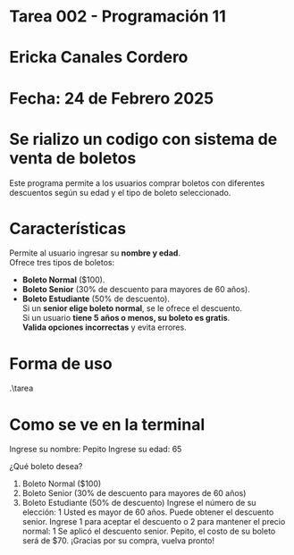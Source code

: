# Tarea 002 - Programación 11
# Ericka Canales Cordero
# Fecha: 24 de Febrero 2025


# Se rializo un codigo con sistema de venta de boletos 
Este programa permite a los usuarios comprar boletos con diferentes descuentos según su edad y el tipo de boleto seleccionado.

# Características
Permite al usuario ingresar su **nombre y edad**.  
Ofrece tres tipos de boletos:  
   - **Boleto Normal** ($100).  
   - **Boleto Senior** (30% de descuento para mayores de 60 años).  
   - **Boleto Estudiante** (50% de descuento).  
Si un **senior elige boleto normal**, se le ofrece el descuento.  
Si un usuario **tiene 5 años o menos, su boleto es gratis**.  
**Valida opciones incorrectas** y evita errores.  

# Forma de uso
.\tarea

# Como se ve en la terminal 

Ingrese su nombre:  Pepito
Ingrese su edad: 65

¿Qué boleto desea?
1. Boleto Normal ($100)
2. Boleto Senior (30% de descuento para mayores de 60 años)
3. Boleto Estudiante (50% de descuento)
Ingrese el número de su elección: 1
Usted es mayor de 60 años. Puede obtener el descuento senior.
Ingrese 1 para aceptar el descuento o 2 para mantener el precio normal: 1
Se aplicó el descuento senior.
Pepito, el costo de su boleto será de $70.
¡Gracias por su compra, vuelva pronto!


